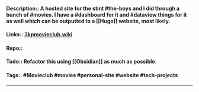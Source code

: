 #### Description:: A hosted site for the stint #the-boys and I did through a bunch of #movies. I have a #dashboard for it and #dataview things for it as well which can be outputted to a [[Hugo]] website, most likely.
#### Links:: [3kpmovieclub.wiki](https://3kpmovieclub.wiki/)
#### Repo::
#### Todo:: Refactor this using [[Obsidian]] as much as possible.
#### Tags:: #Movieclub #movies #personal-site #website #tech-projects 
---



